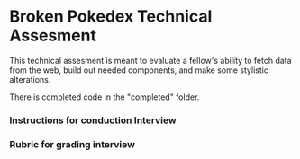 # Broken Pokedex Technical Assesment

This technical assesment is meant to evaluate a fellow's ability to fetch data from the web, build out needed components, and make some stylistic alterations.

There is completed code in the "completed" folder.

### Instructions for conduction Interview

### Rubric for grading interview
